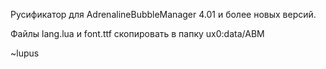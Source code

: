 Русификатор для AdrenalineBubbleManager 4.01 и более новых версий.

Файлы lang.lua и font.ttf скопировать в папку ux0:data/ABM

~lupus
